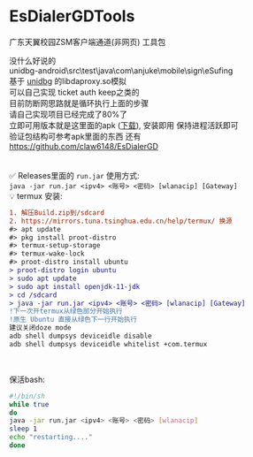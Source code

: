 # EsDialerGDTools
广东天翼校园ZSM客户端通道(非网页) 工具包

没什么好说的<br>
unidbg-android\src\test\java\com\anjuke\mobile\sign\eSufing<br>
基于 [unidbg](https://github.com/zhkl0228/unidbg) 的libdaproxy.so模拟<br>
可以自己实现 ticket auth keep之类的<br>
目前防断网思路就是循环执行上面的步骤<br>
请自己实现项目已经完成了80%了<br>
立即可用版本就是这里面的apk ([下载](https://hub.fastgit.xyz/githuu5y5u/EsDialerGDTools/releases/download/1.0/_2.3.2075.21070101.apk)), 安装即用 保持进程活跃即可<br>
验证包结构可参考apk里面的东西 还有 https://github.com/claw6148/EsDialerGD
<br><br>
<br>
✅ Releases里面的 ```run.jar``` 使用方式:<br>
```java -jar run.jar <ipv4> <账号> <密码> [wlanacip] [Gateway]```<br>
💡 termux 安装:<br>
  ```diff
  1. 解压Build.zip到/sdcard
  2. https://mirrors.tuna.tsinghua.edu.cn/help/termux/ 换源
  #> apt update
  #> pkg install proot-distro
  #> termux-setup-storage
  #> termux-wake-lock
  #> proot-distro install ubuntu
  > proot-distro login ubuntu
  > sudo apt update
  > sudo apt install openjdk-11-jdk
  > cd /sdcard
  > java -jar run.jar <ipv4> <账号> <密码> [wlanacip] [Gateway]
  !下一次开termux从绿色部分开始执行
  !原生 Ubuntu 直接从绿色下一行开始执行
  建议关闭doze mode
  adb shell dumpsys deviceidle disable
  adb shell dumpsys deviceidle whitelist +com.termux
  ```
  <br>

  保活bash:
  ```bash
  #!/bin/sh
while true
do
  java -jar run.jar <ipv4> <账号> <密码> [wlanacip]
  sleep 1
  echo "restarting...."
done
  ```

